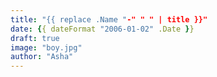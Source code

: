 ```yaml
---
title: "{{ replace .Name "-" " " | title }}"
date: {{ dateFormat "2006-01-02" .Date }}
draft: true
image: "boy.jpg"
author: "Asha"
---
```


